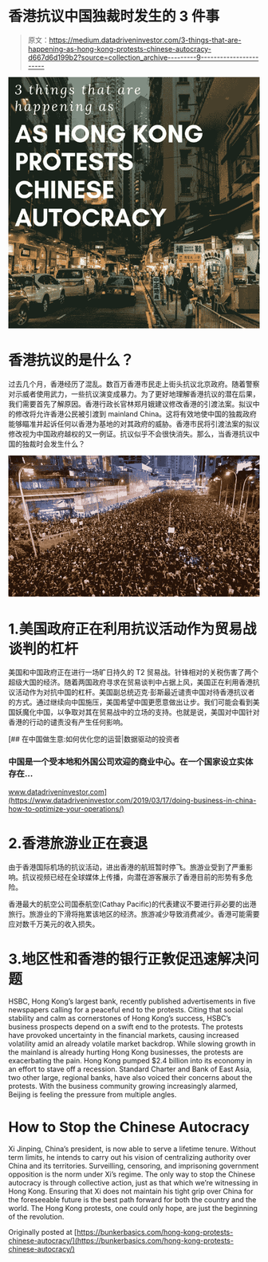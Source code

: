 # 香港抗议中国独裁时发生的 3 件事

> 原文：<https://medium.datadriveninvestor.com/3-things-that-are-happening-as-hong-kong-protests-chinese-autocracy-d667d6d199b2?source=collection_archive---------9----------------------->

![](img/6366682545435a3819c1432923d10d88.png)

# 香港抗议的是什么？

过去几个月，香港经历了混乱。数百万香港市民走上街头抗议北京政府。随着警察对示威者使用武力，一些抗议演变成暴力。为了更好地理解香港抗议的潜在后果，我们需要首先了解原因。香港行政长官林郑月娥建议修改香港的引渡法案。拟议中的修改将允许香港公民被引渡到 mainland China。这将有效地使中国的独裁政府能够瞄准并起诉任何以香港为基地的对其政府的威胁。香港市民将引渡法案的拟议修改视为中国政府越权的又一例证。抗议似乎不会很快消失。那么，当香港抗议中国的独裁时会发生什么？

![](img/1337132597d7d989d0259eafbb9aa632.png)

# 1.美国政府正在利用抗议活动作为贸易战谈判的杠杆

美国和中国政府正在进行一场旷日持久的 T2 贸易战。针锋相对的关税伤害了两个超级大国的经济。随着两国政府寻求在贸易谈判中占据上风，美国正在利用香港抗议活动作为对抗中国的杠杆。美国副总统迈克·彭斯最近谴责中国对待香港抗议者的方式。通过继续向中国施压，美国希望中国更愿意做出让步。我们可能会看到美国妖魔化中国，以争取对其在贸易战中的立场的支持。也就是说，美国对中国针对香港的行动的谴责没有产生任何影响。

[](https://www.datadriveninvestor.com/2019/03/17/doing-business-in-china-how-to-optimize-your-operations/) [## 在中国做生意:如何优化您的运营|数据驱动的投资者

### 中国是一个受本地和外国公司欢迎的商业中心。在一个国家设立实体存在…

www.datadriveninvestor.com](https://www.datadriveninvestor.com/2019/03/17/doing-business-in-china-how-to-optimize-your-operations/) 

# 2.香港旅游业正在衰退

由于香港国际机场的抗议活动，进出香港的航班暂时停飞。旅游业受到了严重影响。抗议视频已经在全球媒体上传播，向潜在游客展示了香港目前的形势有多危险。

香港最大的航空公司国泰航空(Cathay Pacific)的代表建议不要进行非必要的出港旅行。旅游业的下滑将拖累该地区的经济。旅游减少导致消费减少。香港可能需要应对数千万美元的收入损失。

# 3.地区性和香港的银行正敦促迅速解决问题

HSBC, Hong Kong’s largest bank, recently published advertisements in five newspapers calling for a peaceful end to the protests. Citing that social stability and calm as cornerstones of Hong Kong’s success, HSBC’s business prospects depend on a swift end to the protests. The protests have provoked uncertainty in the financial markets, causing increased volatility amid an already volatile market backdrop. While slowing growth in the mainland is already hurting Hong Kong businesses, the protests are exacerbating the pain. Hong Kong pumped $2.4 billion into its economy in an effort to stave off a recession. Standard Charter and Bank of East Asia, two other large, regional banks, have also voiced their concerns about the protests. With the business community growing increasingly alarmed, Beijing is feeling the pressure from multiple angles.

# How to Stop the Chinese Autocracy

Xi Jinping, China’s president, is now able to serve a lifetime tenure. Without term limits, he intends to carry out his vision of centralizing authority over China and its territories. Surveilling, censoring, and imprisoning government opposition is the norm under Xi’s regime. The only way to stop the Chinese autocracy is through collective action, just as that which we’re witnessing in Hong Kong. Ensuring that Xi does not maintain his tight grip over China for the foreseeable future is the best path forward for both the country and the world. The Hong Kong protests, one could only hope, are just the beginning of the revolution.

Originally posted at [https://bunkerbasics.com/hong-kong-protests-chinese-autocracy/](https://bunkerbasics.com/hong-kong-protests-chinese-autocracy/)